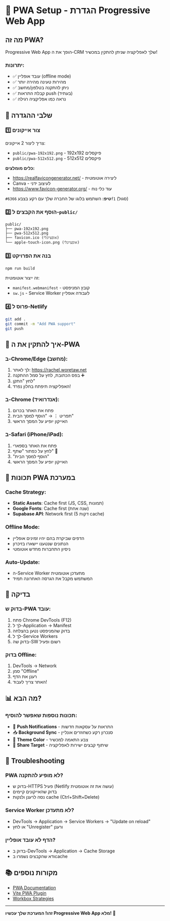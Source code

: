 # 📱 PWA Setup - הגדרת Progressive Web App

## מה זה PWA?

Progressive Web App הופך את ה-CRM שלך לאפליקציה שניתן להתקין במכשיר!

### יתרונות:
- ✅ עובד אופליין (offline mode)
- ✅ מהירות טעינה מהירה יותר
- ✅ ניתן להתקנה בטלפון/מחשב
- ✅ קבלת התראות push (בעתיד)
- ✅ נראה כמו אפליקציה רגילה

## 📝 שלבי ההגדרה

### 1️⃣ צור אייקונים

צריך ליצור 2 אייקונים:
- `public/pwa-192x192.png` - 192x192 פיקסלים
- `public/pwa-512x512.png` - 512x512 פיקסלים

**כלים מומלצים:**
- https://realfavicongenerator.net/ - ליצירה אוטומטית
- Canva - לעיצוב ידני
- https://www.favicon-generator.org/ - עוד כלי נוח

**טיפ:** השתמש בלוגו של החברה שלך עם רקע בצבע `#6366f1` (סגול)

### 2️⃣ הוסף את הקבצים ל-`public/`

```
public/
├── pwa-192x192.png
├── pwa-512x512.png
├── favicon.ico (אופציונלי)
└── apple-touch-icon.png (אופציונלי)
```

### 3️⃣ בנה את הפרויקט

```bash
npm run build
```

זה ייצור אוטומטית:
- `manifest.webmanifest` - קובץ המניפסט
- `sw.js` - Service Worker לעבודה אופליין

### 4️⃣ פרוס ל-Netlify

```bash
git add .
git commit -m "Add PWA support"
git push
```

## 🎯 איך להתקין את ה-PWA

### ב-Chrome/Edge (מחשב):
1. לך לאתר: https://rachel.woretaw.net
2. בפס הכתובת, לחץ על סמל ההתקנה ➕
3. לחץ "התקן"
4. האפליקציה תיפתח בחלון נפרד!

### ב-Chrome (אנדרואיד):
1. פתח את האתר בכרום
2. תפריט ⋮ → "הוסף למסך הבית"
3. האייקון יופיע על המסך הראשי

### ב-Safari (iPhone/iPad):
1. פתח את האתר בספארי
2. לחץ על כפתור "שתף" 🔗
3. "הוסף למסך הבית"
4. האייקון יופיע על המסך הראשי

## 🔧 תכונות PWA במערכת

### Cache Strategy:
- **Static Assets**: Cache first (JS, CSS, תמונות)
- **Google Fonts**: Cache first (שנה אחת)
- **Supabase API**: Network first (5 דקות cache)

### Offline Mode:
- הדפים שביקרת בהם יהיו זמינים אופליין
- הנתונים שנטענו יישארו בזיכרון
- ניסיון התחברות מחדש אוטומטי

### Auto-Update:
- ה-Service Worker מתעדכן אוטומטית
- המשתמש מקבל את הגרסה האחרונה תמיד

## 🧪 בדיקה

### בדוק ש-PWA עובד:
1. פתח Chrome DevTools (F12)
2. לך ל-Application → Manifest
3. בדוק שהמניפסט נטען בהצלחה
4. לך ל-Service Workers
5. בדוק שה-SW רשום ופעיל

### בדוק Offline:
1. DevTools → Network
2. סמן "Offline"
3. רענן את הדף
4. האתר צריך לעבוד!

## 📊 מה הבא?

### תכונות נוספות שאפשר להוסיף:
- 🔔 **Push Notifications** - התראות על עסקאות חדשות
- 📥 **Background Sync** - סנכרון רקע כשחוזרים אונליין
- 🎨 **Theme Color** - צבע התאמה למכשיר
- 📱 **Share Target** - שיתוף קבצים ישירות לאפליקציה

## 🐛 Troubleshooting

### PWA לא מופיע להתקנה?
- בדוק ש-HTTPS פעיל (Netlify עושה את זה אוטומטית)
- בדוק שהאייקונים קיימים
- נסה לרענן ולנקות cache (Ctrl+Shift+Delete)

### Service Worker לא מתעדכן?
- DevTools → Application → Service Workers → "Update on reload"
- או לחץ "Unregister" ורענן

### הדף לא עובד אופליין?
- בדוק ב-DevTools → Application → Cache Storage
- ודא שהקבצים נשמרו בcache

## 📚 מקורות נוספים

- [PWA Documentation](https://web.dev/progressive-web-apps/)
- [Vite PWA Plugin](https://vite-pwa-org.netlify.app/)
- [Workbox Strategies](https://developer.chrome.com/docs/workbox/caching-strategies-overview/)

---

**זהו! המערכת שלך עכשיו Progressive Web App מלא!** 🎉

